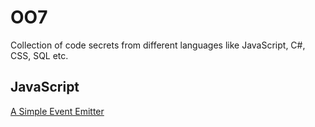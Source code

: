 # OO7

Collection of code secrets from different languages like JavaScript, C#, CSS, SQL etc.

## JavaScript

[A Simple Event Emitter](https://github.com/VJAI/OO7/blob/master/A_Simple_Event_Emitter.md)

